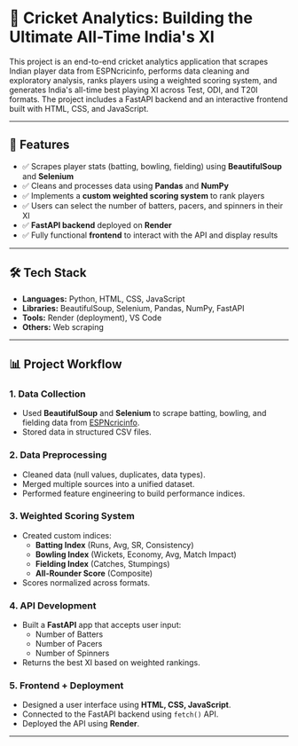# 🏏 Cricket Analytics: Building the Ultimate All-Time India's XI

This project is an end-to-end cricket analytics application that scrapes Indian player data from ESPNcricinfo, performs data cleaning and exploratory analysis, ranks players using a weighted scoring system, and generates India's all-time best playing XI across Test, ODI, and T20I formats. The project includes a FastAPI backend and an interactive frontend built with HTML, CSS, and JavaScript.

---

## 🚀 Features

- ✅ Scrapes player stats (batting, bowling, fielding) using **BeautifulSoup** and **Selenium**
- ✅ Cleans and processes data using **Pandas** and **NumPy**
- ✅ Implements a **custom weighted scoring system** to rank players
- ✅ Users can select the number of batters, pacers, and spinners in their XI
- ✅ **FastAPI backend** deployed on **Render**
- ✅ Fully functional **frontend** to interact with the API and display results

---

## 🛠️ Tech Stack

- **Languages:** Python, HTML, CSS, JavaScript  
- **Libraries:** BeautifulSoup, Selenium, Pandas, NumPy, FastAPI  
- **Tools:** Render (deployment), VS Code  
- **Others:** Web scraping

---

## 📊 Project Workflow

### 1. Data Collection
- Used **BeautifulSoup** and **Selenium** to scrape batting, bowling, and fielding data from [ESPNcricinfo](https://www.espncricinfo.com).
- Stored data in structured CSV files.

### 2. Data Preprocessing
- Cleaned data (null values, duplicates, data types).
- Merged multiple sources into a unified dataset.
- Performed feature engineering to build performance indices.

### 3. Weighted Scoring System
- Created custom indices:
  - **Batting Index** (Runs, Avg, SR, Consistency)
  - **Bowling Index** (Wickets, Economy, Avg, Match Impact)
  - **Fielding Index** (Catches, Stumpings)
  - **All-Rounder Score** (Composite)
- Scores normalized across formats.

### 4. API Development
- Built a **FastAPI** app that accepts user input:
  - Number of Batters
  - Number of Pacers
  - Number of Spinners
- Returns the best XI based on weighted rankings.

### 5. Frontend + Deployment
- Designed a user interface using **HTML, CSS, JavaScript**.
- Connected to the FastAPI backend using `fetch()` API.
- Deployed the API using **Render**.

---
